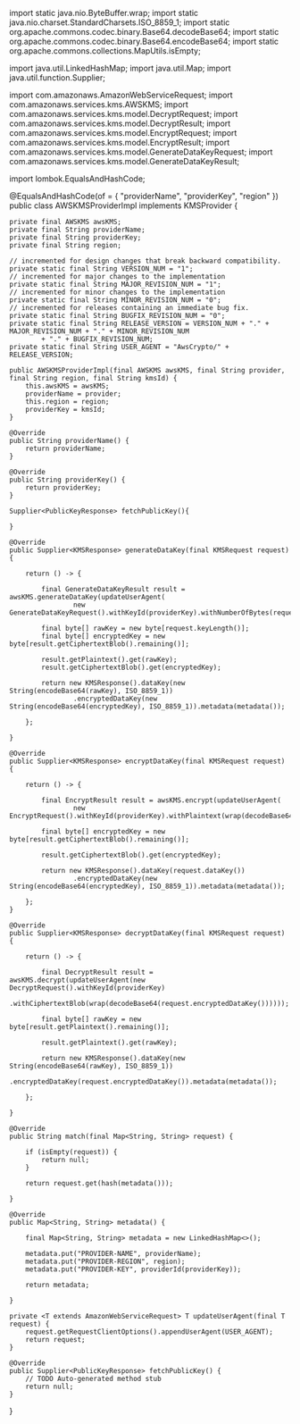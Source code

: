 
import static java.nio.ByteBuffer.wrap;
import static java.nio.charset.StandardCharsets.ISO_8859_1;
import static org.apache.commons.codec.binary.Base64.decodeBase64;
import static org.apache.commons.codec.binary.Base64.encodeBase64;
import static org.apache.commons.collections.MapUtils.isEmpty;

import java.util.LinkedHashMap;
import java.util.Map;
import java.util.function.Supplier;

import com.amazonaws.AmazonWebServiceRequest;
import com.amazonaws.services.kms.AWSKMS;
import com.amazonaws.services.kms.model.DecryptRequest;
import com.amazonaws.services.kms.model.DecryptResult;
import com.amazonaws.services.kms.model.EncryptRequest;
import com.amazonaws.services.kms.model.EncryptResult;
import com.amazonaws.services.kms.model.GenerateDataKeyRequest;
import com.amazonaws.services.kms.model.GenerateDataKeyResult;


import lombok.EqualsAndHashCode;

@EqualsAndHashCode(of = { "providerName", "providerKey", "region" })
public class AWSKMSProviderImpl implements KMSProvider {

    private final AWSKMS awsKMS;
    private final String providerName;
    private final String providerKey;
    private final String region;

    // incremented for design changes that break backward compatibility.
    private static final String VERSION_NUM = "1";
    // incremented for major changes to the implementation
    private static final String MAJOR_REVISION_NUM = "1";
    // incremented for minor changes to the implementation
    private static final String MINOR_REVISION_NUM = "0";
    // incremented for releases containing an immediate bug fix.
    private static final String BUGFIX_REVISION_NUM = "0";
    private static final String RELEASE_VERSION = VERSION_NUM + "." + MAJOR_REVISION_NUM + "." + MINOR_REVISION_NUM
            + "." + BUGFIX_REVISION_NUM;
    private static final String USER_AGENT = "AwsCrypto/" + RELEASE_VERSION;

    public AWSKMSProviderImpl(final AWSKMS awsKMS, final String provider, final String region, final String kmsId) {
        this.awsKMS = awsKMS;
        providerName = provider;
        this.region = region;
        providerKey = kmsId;
    }

    @Override
    public String providerName() {
        return providerName;
    }

    @Override
    public String providerKey() {
        return providerKey;
    }
    
    Supplier<PublicKeyResponse> fetchPublicKey(){
    	
    }

    @Override
    public Supplier<KMSResponse> generateDataKey(final KMSRequest request) {

        return () -> {

            final GenerateDataKeyResult result = awsKMS.generateDataKey(updateUserAgent(
                    new GenerateDataKeyRequest().withKeyId(providerKey).withNumberOfBytes(request.keyLength())));

            final byte[] rawKey = new byte[request.keyLength()];
            final byte[] encryptedKey = new byte[result.getCiphertextBlob().remaining()];

            result.getPlaintext().get(rawKey);
            result.getCiphertextBlob().get(encryptedKey);

            return new KMSResponse().dataKey(new String(encodeBase64(rawKey), ISO_8859_1))
                    .encryptedDataKey(new String(encodeBase64(encryptedKey), ISO_8859_1)).metadata(metadata());

        };

    }

    @Override
    public Supplier<KMSResponse> encryptDataKey(final KMSRequest request) {

        return () -> {

            final EncryptResult result = awsKMS.encrypt(updateUserAgent(
                    new EncryptRequest().withKeyId(providerKey).withPlaintext(wrap(decodeBase64(request.dataKey())))));

            final byte[] encryptedKey = new byte[result.getCiphertextBlob().remaining()];

            result.getCiphertextBlob().get(encryptedKey);

            return new KMSResponse().dataKey(request.dataKey())
                    .encryptedDataKey(new String(encodeBase64(encryptedKey), ISO_8859_1)).metadata(metadata());

        };
    }

    @Override
    public Supplier<KMSResponse> decryptDataKey(final KMSRequest request) {

        return () -> {

            final DecryptResult result = awsKMS.decrypt(updateUserAgent(new DecryptRequest().withKeyId(providerKey)
                    .withCiphertextBlob(wrap(decodeBase64(request.encryptedDataKey())))));

            final byte[] rawKey = new byte[result.getPlaintext().remaining()];

            result.getPlaintext().get(rawKey);

            return new KMSResponse().dataKey(new String(encodeBase64(rawKey), ISO_8859_1))
                    .encryptedDataKey(request.encryptedDataKey()).metadata(metadata());

        };

    }

    @Override
    public String match(final Map<String, String> request) {

        if (isEmpty(request)) {
            return null;
        }

        return request.get(hash(metadata()));

    }

    @Override
    public Map<String, String> metadata() {

        final Map<String, String> metadata = new LinkedHashMap<>();

        metadata.put("PROVIDER-NAME", providerName);
        metadata.put("PROVIDER-REGION", region);
        metadata.put("PROVIDER-KEY", providerId(providerKey));

        return metadata;

    }

    private <T extends AmazonWebServiceRequest> T updateUserAgent(final T request) {
        request.getRequestClientOptions().appendUserAgent(USER_AGENT);
        return request;
    }

	@Override
	public Supplier<PublicKeyResponse> fetchPublicKey() {
		// TODO Auto-generated method stub
		return null;
	}

}
